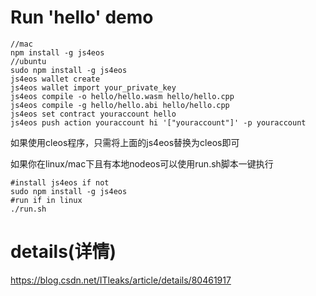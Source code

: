 # Run 'hello' demo
```
//mac
npm install -g js4eos
//ubuntu
sudo npm install -g js4eos
js4eos wallet create
js4eos wallet import your_private_key
js4eos compile -o hello/hello.wasm hello/hello.cpp
js4eos compile -g hello/hello.abi hello/hello.cpp
js4eos set contract youraccount hello
js4eos push action youraccount hi '["youraccount"]' -p youraccount
```
如果使用cleos程序，只需将上面的js4eos替换为cleos即可<br>

如果你在linux/mac下且有本地nodeos可以使用run.sh脚本一键执行
```
#install js4eos if not
sudo npm install -g js4eos
#run if in linux
./run.sh
```
# details(详情)
<a href="https://blog.csdn.net/ITleaks/article/details/80461917">
https://blog.csdn.net/ITleaks/article/details/80461917
</a>